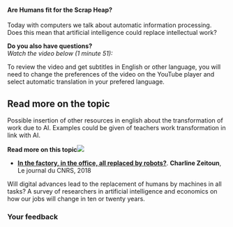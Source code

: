 #### Are Humans fit for the Scrap Heap?

Today with computers we talk about automatic information processing. Does this mean that artificial intelligence could replace intellectual work?

**Do you also have questions?**  
_Watch the video below (1 minute 51):_

To review the video and get subtitles in English or other language, you will need to change the preferences of the video on the YouTube player and select automatic translation in your prefered language.

Read more on the topic
----------------------

Possible insertion of other resources in english about the transformation of work due to AI. Examples could be given of teachers work transformation in link with AI.

 **Read more on this topic![](/static/arrow-down-circle.svg)**

*   [**In the factory, in the office, all replaced by robots?**](https://lejournal.cnrs.fr/articles/a-lusine-au-bureau-tous-remplaces-par-des-robots). **Charline Zeitoun**, Le journal du CNRS, 2018

Will digital advances lead to the replacement of humans by machines in all tasks? A survey of researchers in artificial intelligence and economics on how our jobs will change in ten or twenty years.

### Your feedback